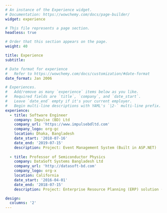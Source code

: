 ```yaml
---
# An instance of the Experience widget.
# Documentation: https://wowchemy.com/docs/page-builder/
widget: experience

# This file represents a page section.
headless: true

# Order that this section appears on the page.
weight: 40

title: Experience
subtitle:

# Date format for experience
#   Refer to https://wowchemy.com/docs/customization/#date-format
date_format: Jan 2006

# Experiences.
#   Add/remove as many `experience` items below as you like.
#   Required fields are `title`, `company`, and `date_start`.
#   Leave `date_end` empty if it's your current employer.
#   Begin multi-line descriptions with YAML's `|2-` multi-line prefix.
experience:
  - title: Software Engineer
    company: Impulse (BD) Ltd
    company_url: 'https://www.impulsebdltd.com'
    company_logo: org-gc
    location: Dhaka, Bangladesh
    date_start: '2018-07-16'
    date_end: '2019-07-15'
    description: Project: Event Management System (Built in ASP.NET)
        
  - title: Professor of Semiconductor Physics
    company: DataSoft Systems Bangladesh Ltd
    company_url: 'http://datasoft-bd.com'
    company_logo: org-x
    location: California
    date_start: '2016-04-01'
    date_end: '2018-07-15'
    description: Project: Enterprise Resource Planning (ERP) solution (Built in ASP.NET Entity framework; Consists of 26 modules)

design:
  columns: '2'
---
```

